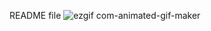 README file
![ezgif com-animated-gif-maker](https://github.com/user-attachments/assets/4f25aeb2-d0e2-4627-be54-a787aa3338ed)

